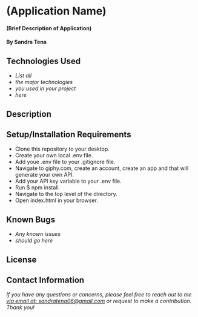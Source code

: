 # (Application Name)

#### (Brief Description of Application)

#### By Sandra Tena

## Technologies Used

* _List all_
* _the major technologies_
* _you used in your project_
* _here_

## Description

## Setup/Installation Requirements

* Clone this repository to your desktop.
* Create your own local .env file.
* Add youe .env file to your .gitignore file.
* Navigate to giphy.com, create an account, create an app and that will generate your own API.
* Add your API key variable to your .env file.
* Run $ npm install.
* Navigate to the top level of the directory.
* Open index.html in your browser.


## Known Bugs

* _Any known issues_
* _should go here_

## License

## Contact Information
_If you have any questions or concerns, please feel free to reach out to me [via email at: sandratena06@gmail.com](mailto:sandratena06@gmail.com) or request to make a contribution. Thank you!_ 